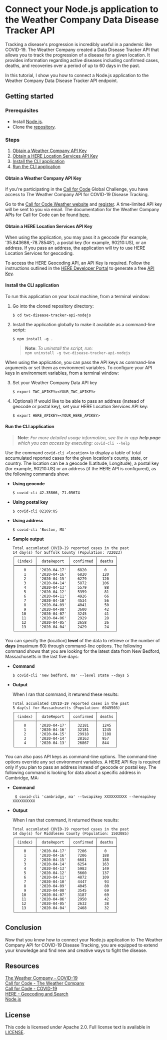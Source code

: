 # Connect your Node.js application to the Weather Company Data Disease Tracker API

Tracking a disease's progression is incredibly useful in a pandemic like COVID-19. The Weather Company created a Data Disease Tracker API that allows you to track the progression of a disease for a given location. It provides information regarding active diseases including confirmed cases, deaths, and recoveries over a period of up to 60 days in the past. 

In this tutorial, I show you how to connect a Node.js application to the Weather Company Data Disease Tracker API endpoint.

## Getting started

### Prerequisites

- Install [Node.js](https://nodejs.org/en/download/).
- Clone the [repository](https://github.com/Call-for-Code/twc-disease-tracker-api-nodejs).

### Steps

1. [Obtain a Weather Company API Key](#obtain-a-weather-company-api-key)
1. [Obtain a HERE Location Services API Key](#obtain-a-here-location-services-api-key)
1. [Install the CLI application](#install-the-cli-application)
1. [Run the CLI application](#run-the-cli-application)

#### Obtain a Weather Company API Key

If you're participating in the [Call for Code](https://developer.ibm.com/callforcode/) Global Challenge, you have access to The Weather Company API for COVID-19 Disease Tracking. 

Go to the [Call for Code Weather website](https://callforcode.weather.com/) and [register](https://callforcode.weather.com/register). A time-limited API key will be sent to you via email. The documentation for the Weather Company APIs for Call for Code can be found [here](https://callforcode.weather.com/documentation/).

#### Obtain a HERE Location Services API Key

When using the application, you may pass it a geocode (for example, '35.843686,-78.78548'), a postal key (for example, 90210:US), or an address. If you pass an address, the application will try to use HERE Location Services for geocoding.

To access the HERE Geocoding API, an API Key is required. Follow the instructions outlined in the [HERE Developer Portal](https://developer.here.com/ref/IBM_starterkit_Covid?create=Freemium-Basic) to generate a free [API Key](https://developer.here.com/documentation/authentication/dev_guide/topics/api-key-credentials.html).

#### Install the CLI application

To run this application on your local machine, from a terminal window:

1. Go into the cloned repository directory:
   
   ```
   $ cd twc-disease-tracker-api-nodejs
   ```  

2. Install the application globally to make it available as a command-line script:
   
   ```
   $ npm install -g .
   ```

   > **Note**: _To uninstall the script, run:_  
   > `npm uninstall -g twc-disease-tracker-api-nodejs`

When using the application, you can pass the API keys as command-line arguments or set them as environment variables. To configure your API keys in environment variables, from a terminal window:

3. Set your Weather Company Data API key
   
   ```
   $ export TWC_APIKEY=<YOUR_TWC_APIKEY>
   ```

4. (Optional) If would like to be able to pass an address (instead of geocode or postal key), set your HERE Location Services API key:
   ```
   $ export HERE_APIKEY=<YOUR_HERE_APIKEY>
   ```

#### Run the CLI application

> **Note**: _For more detailed usage information, see the in-app **help page** which you can access by executing:_ `covid-cli --help`

Use the command `covid-cli <location>` to display a table of total accumulated reported cases for the given location's county, state, or country. The location can be a geocode (Latitude, Longitude), a postal key (for example, 90210:US) or an address (if the HERE API is configured), as the following commands show:

- **Using geocode**
   ```shell
   $ covid-cli 42.35866,-71.05674
   ```
- **Using postal key**
  
   ```shell
   $ covid-cli 02109:US
   ```
   
- **Using address**
   
   ```shell
   $ covid-cli 'Boston, MA'
   ```
- **Sample output**
   
   ```
   Total accumlated COVID-19 reported cases in the past
   14 day(s) for Suffolk County (Population: 722023)
   ┌─────────┬──────────────┬───────────┬────────┐
   │ (index) │  dateReport  │ confirmed │ deaths │
   ├─────────┼──────────────┼───────────┼────────┤
   │    0    │ '2020-04-17' │   6820    │   0    │
   │    1    │ '2020-04-16' │   6820    │  120   │
   │    2    │ '2020-04-15' │   6279    │  120   │
   │    3    │ '2020-04-14' │   5872    │  106   │
   │    4    │ '2020-04-13' │   5579    │   88   │
   │    5    │ '2020-04-12' │   5359    │   81   │
   │    6    │ '2020-04-11' │   4926    │   66   │
   │    7    │ '2020-04-10' │   4534    │   56   │
   │    8    │ '2020-04-09' │   4041    │   50   │
   │    9    │ '2020-04-08' │   3600    │   42   │
   │   10    │ '2020-04-07' │   3245    │   41   │
   │   11    │ '2020-04-06' │   2929    │   28   │
   │   12    │ '2020-04-05' │   2658    │   26   │
   │   13    │ '2020-04-04' │   2429    │   24   │
   └─────────┴──────────────┴───────────┴────────┘
   ```

You can specify the (location) **level** of the data to retrieve or the number of **days** (maximum 60) through command-line options. The following command shows that you are looking for the latest data from New Bedford, Massachusetts in the last five days:

- **Command**
   
   ```shell
   $ covid-cli 'new bedford, ma' --level state --days 5
   ```

- **Output**

   When I ran that command, it returend these results:
   
   ```
   Total accumlated COVID-19 reported cases in the past
   5 day(s) for Massachusetts (Population: 6949503)
   ┌─────────┬──────────────┬───────────┬────────┐
   │ (index) │  dateReport  │ confirmed │ deaths │
   ├─────────┼──────────────┼───────────┼────────┤
   │    0    │ '2020-04-17' │   32181   │  1245  │
   │    1    │ '2020-04-16' │   32181   │  1245  │
   │    2    │ '2020-04-15' │   29918   │  1108  │
   │    3    │ '2020-04-14' │   28163   │  957   │
   │    4    │ '2020-04-13' │   26867   │  844   │
   └─────────┴──────────────┴───────────┴────────┘
   ```

You can also pass API keys as command-line options. The command-line options override any set environment variables. A HERE API Key is required only if you plan to pass an address instead of geocode or postal key. The following command is looking for data about a specific address in Cambridge, MA:

- **Command**
  
  ```shell
   $ covid-cli 'cambridge, ma' --twcapikey XXXXXXXXXX --hereapikey XXXXXXXXXX
   ```

- **Output**
   
   When I ran that command, it returned these results:
   
   ```
   Total accumlated COVID-19 reported cases in the past
   14 day(s) for Middlesex County (Population: 1503085)
   ┌─────────┬──────────────┬───────────┬────────┐
   │ (index) │  dateReport  │ confirmed │ deaths │
   ├─────────┼──────────────┼───────────┼────────┤
   │    0    │ '2020-04-17' │   7206    │   0    │
   │    1    │ '2020-04-16' │   7206    │  188   │
   │    2    │ '2020-04-15' │   6681    │  188   │
   │    3    │ '2020-04-14' │   6254    │  163   │
   │    4    │ '2020-04-13' │   5983    │  149   │
   │    5    │ '2020-04-12' │   5660    │  137   │
   │    6    │ '2020-04-11' │   4872    │  109   │
   │    7    │ '2020-04-10' │   4447    │   93   │
   │    8    │ '2020-04-09' │   4045    │   80   │
   │    9    │ '2020-04-08' │   3545    │   69   │
   │   10    │ '2020-04-07' │   3187    │   69   │
   │   11    │ '2020-04-06' │   2950    │   42   │
   │   12    │ '2020-04-05' │   2632    │   38   │
   │   13    │ '2020-04-04' │   2468    │   32   │
   └─────────┴──────────────┴───────────┴────────┘
   ```

## Conclusion
Now that you know how to connect your Node.js application to The Weather Company API for COVID-19 Disease Tracking, you are equipped to extend your knowledge and find new and creative ways to fight the disease.

## Resources

[The Weather Company - COVID-19](https://weather.com/coronavirus)  
[Call for Code - The Weather Company](https://callforcode.weather.com/)  
[Call for Code - COVID-19](https://developer.ibm.com/callforcode/getstarted/covid-19/)  
[HERE - Geocoding and Search](https://developer.here.com/documentation#search_and_geocoding_section)  
[Node.js](https://nodejs.org)  

## License

This code is licensed under Apache 2.0. Full license text is available in [LICENSE](https://github.com/Call-for-Code/twc-disease-tracker-api-nodejs/blob/master/LICENSE).

